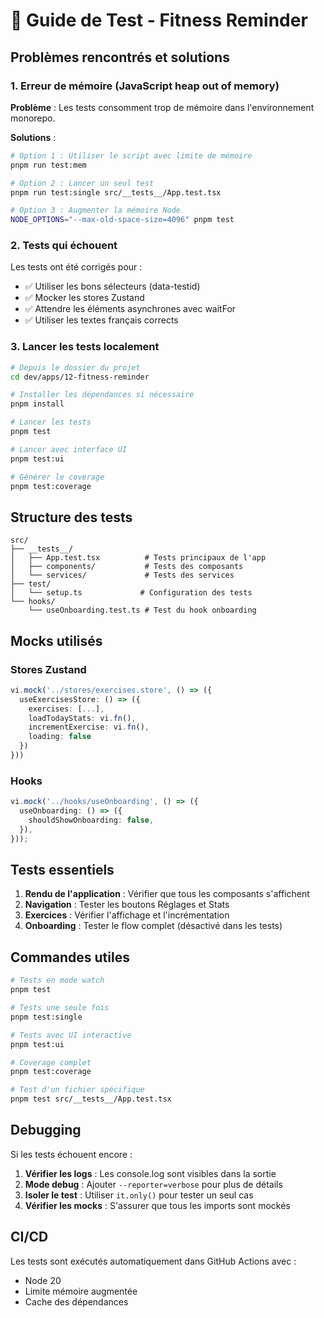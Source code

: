 # 🧪 Guide de Test - Fitness Reminder

## Problèmes rencontrés et solutions

### 1. **Erreur de mémoire (JavaScript heap out of memory)**

**Problème** : Les tests consomment trop de mémoire dans l'environnement
monorepo.

**Solutions** :

```bash
# Option 1 : Utiliser le script avec limite de mémoire
pnpm run test:mem

# Option 2 : Lancer un seul test
pnpm run test:single src/__tests__/App.test.tsx

# Option 3 : Augmenter la mémoire Node
NODE_OPTIONS="--max-old-space-size=4096" pnpm test
```

### 2. **Tests qui échouent**

Les tests ont été corrigés pour :

- ✅ Utiliser les bons sélecteurs (data-testid)
- ✅ Mocker les stores Zustand
- ✅ Attendre les éléments asynchrones avec waitFor
- ✅ Utiliser les textes français corrects

### 3. **Lancer les tests localement**

```bash
# Depuis le dossier du projet
cd dev/apps/12-fitness-reminder

# Installer les dépendances si nécessaire
pnpm install

# Lancer les tests
pnpm test

# Lancer avec interface UI
pnpm test:ui

# Générer le coverage
pnpm test:coverage
```

## Structure des tests

```
src/
├── __tests__/
│   ├── App.test.tsx          # Tests principaux de l'app
│   ├── components/           # Tests des composants
│   └── services/             # Tests des services
├── test/
│   └── setup.ts             # Configuration des tests
└── hooks/
    └── useOnboarding.test.ts # Test du hook onboarding
```

## Mocks utilisés

### Stores Zustand

```typescript
vi.mock('../stores/exercises.store', () => ({
  useExercisesStore: () => ({
    exercises: [...],
    loadTodayStats: vi.fn(),
    incrementExercise: vi.fn(),
    loading: false
  })
}))
```

### Hooks

```typescript
vi.mock('../hooks/useOnboarding', () => ({
  useOnboarding: () => ({
    shouldShowOnboarding: false,
  }),
}));
```

## Tests essentiels

1. **Rendu de l'application** : Vérifier que tous les composants s'affichent
2. **Navigation** : Tester les boutons Réglages et Stats
3. **Exercices** : Vérifier l'affichage et l'incrémentation
4. **Onboarding** : Tester le flow complet (désactivé dans les tests)

## Commandes utiles

```bash
# Tests en mode watch
pnpm test

# Tests une seule fois
pnpm test:single

# Tests avec UI interactive
pnpm test:ui

# Coverage complet
pnpm test:coverage

# Test d'un fichier spécifique
pnpm test src/__tests__/App.test.tsx
```

## Debugging

Si les tests échouent encore :

1. **Vérifier les logs** : Les console.log sont visibles dans la sortie
2. **Mode debug** : Ajouter `--reporter=verbose` pour plus de détails
3. **Isoler le test** : Utiliser `it.only()` pour tester un seul cas
4. **Vérifier les mocks** : S'assurer que tous les imports sont mockés

## CI/CD

Les tests sont exécutés automatiquement dans GitHub Actions avec :

- Node 20
- Limite mémoire augmentée
- Cache des dépendances
